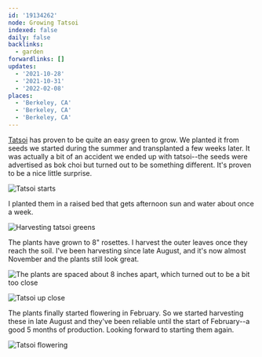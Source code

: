 ```yaml
---
id: '19134262'
node: Growing Tatsoi
indexed: false
daily: false
backlinks:
  - garden
forwardlinks: []
updates:
  - '2021-10-28'
  - '2021-10-31'
  - '2022-02-08'
places:
  - 'Berkeley, CA'
  - 'Berkeley, CA'
  - 'Berkeley, CA'
---
```

[Tatsoi](https://en.wikipedia.org/wiki/Tatsoi) has proven to be quite an easy green to grow. We planted it from seeds we started during the summer and transplanted a few weeks later. It was actually a bit of an accident we ended up with tatsoi--the seeds were advertised as bok choi but turned out to be something different. It's proven to be a nice little surprise. 

![](images/19134262/EvIIshqJYP.webp "Tatsoi starts")

I planted them in a raised bed that gets afternoon sun and water about once a week.

![](images/19134262/AxTOeaPiXp.webp "Harvesting tatsoi greens")

The plants have grown to 8" rosettes. I harvest the outer leaves once they reach the soil. I've been harvesting since late August, and it's now almost November and the plants still look great. 

![](images/19134262/jyrHkWiUBo.webp "The plants are spaced about 8 inches apart, which turned out to be a bit too close")

![](images/19134262/IypCUMEOVQ.webp "Tatsoi up close")

The plants finally started flowering in February. So we started harvesting these in late August and they've been reliable until the start of February--a good 5 months of production. Looking forward to starting them again. 

![](images/19134262/AVMIcpPunf.webp "Tatsoi flowering")


